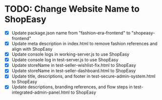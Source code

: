 # TODO: Change Website Name to ShopEasy

- [x] Update package.json name from "fashion-era-frontend" to "shopeasy-frontend"
- [x] Update meta description in index.html to remove fashion references and align with ShopEasy
- [x] Update console logs in working-server.js to use ShopEasy
- [x] Update console log in test-server.js to use ShopEasy
- [x] Update storeName in test-seller-wishlist-fix.html to ShopEasy
- [x] Update storeName in test-seller-dashboard.html to ShopEasy
- [x] Update title, descriptions, and footer in test-secure-admin-system.html to ShopEasy
- [x] Update descriptions, branding references, and flow steps in test-integrated-admin-panel.html to ShopEasy
